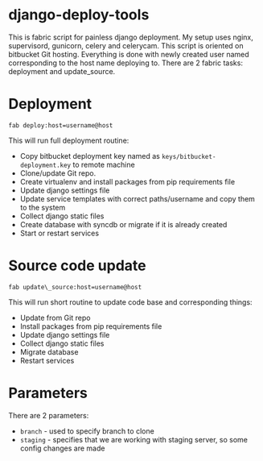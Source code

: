django-deploy-tools
===================
This is fabric script for painless django deployment. My setup uses nginx, supervisord, gunicorn, celery and celerycam. This script is oriented on bitbucket Git hosting.
Everything is done with newly created user named corresponding to the host name deploying to.
There are 2 fabric tasks: deployment and update\_source.

# Deployment
```
fab deploy:host=username@host
```
This will run full deployment routine:
 * Copy bitbucket deployment key named as `keys/bitbucket-deployment.key` to remote machine
 * Clone/update Git repo.
 * Create virtualenv and install packages from pip requirements file
 * Update django settings file
 * Update service templates with correct paths/username and copy them to the system
 * Collect django static files
 * Create database with syncdb or migrate if it is already created
 * Start or restart services

# Source code update
```
fab update\_source:host=username@host
```
This will run short routine to update code base and corresponding things:
 * Update from Git repo
 * Install packages from pip requirements file
 * Update django settings file
 * Collect django static files
 * Migrate database
 * Restart services

# Parameters
There are 2 parameters:
 * `branch` - used to specify branch to clone
 * `staging` - specifies that we are working with staging server, so some config changes are made
